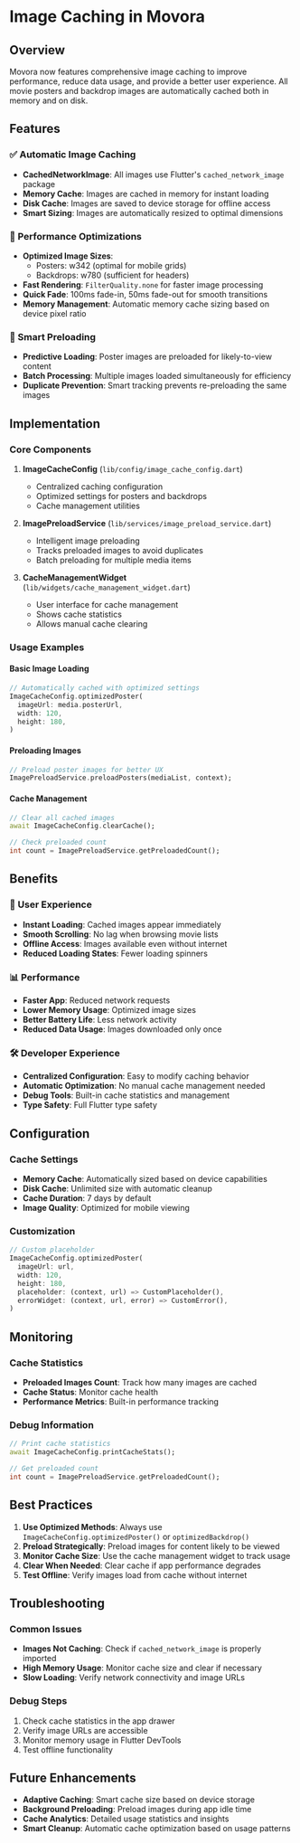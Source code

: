 # Image Caching in Movora

## Overview

Movora now features comprehensive image caching to improve performance, reduce data usage, and provide a better user experience. All movie posters and backdrop images are automatically cached both in memory and on disk.

## Features

### ✅ Automatic Image Caching
- **CachedNetworkImage**: All images use Flutter's `cached_network_image` package
- **Memory Cache**: Images are cached in memory for instant loading
- **Disk Cache**: Images are saved to device storage for offline access
- **Smart Sizing**: Images are automatically resized to optimal dimensions

### 🚀 Performance Optimizations
- **Optimized Image Sizes**: 
  - Posters: w342 (optimal for mobile grids)
  - Backdrops: w780 (sufficient for headers)
- **Fast Rendering**: `FilterQuality.none` for faster image processing
- **Quick Fade**: 100ms fade-in, 50ms fade-out for smooth transitions
- **Memory Management**: Automatic memory cache sizing based on device pixel ratio

### 🎯 Smart Preloading
- **Predictive Loading**: Poster images are preloaded for likely-to-view content
- **Batch Processing**: Multiple images loaded simultaneously for efficiency
- **Duplicate Prevention**: Smart tracking prevents re-preloading the same images

## Implementation

### Core Components

1. **ImageCacheConfig** (`lib/config/image_cache_config.dart`)
   - Centralized caching configuration
   - Optimized settings for posters and backdrops
   - Cache management utilities

2. **ImagePreloadService** (`lib/services/image_preload_service.dart`)
   - Intelligent image preloading
   - Tracks preloaded images to avoid duplicates
   - Batch preloading for multiple media items

3. **CacheManagementWidget** (`lib/widgets/cache_management_widget.dart`)
   - User interface for cache management
   - Shows cache statistics
   - Allows manual cache clearing

### Usage Examples

#### Basic Image Loading
```dart
// Automatically cached with optimized settings
ImageCacheConfig.optimizedPoster(
  imageUrl: media.posterUrl,
  width: 120,
  height: 180,
)
```

#### Preloading Images
```dart
// Preload poster images for better UX
ImagePreloadService.preloadPosters(mediaList, context);
```

#### Cache Management
```dart
// Clear all cached images
await ImageCacheConfig.clearCache();

// Check preloaded count
int count = ImagePreloadService.getPreloadedCount();
```

## Benefits

### 📱 User Experience
- **Instant Loading**: Cached images appear immediately
- **Smooth Scrolling**: No lag when browsing movie lists
- **Offline Access**: Images available even without internet
- **Reduced Loading States**: Fewer loading spinners

### 📊 Performance
- **Faster App**: Reduced network requests
- **Lower Memory Usage**: Optimized image sizes
- **Better Battery Life**: Less network activity
- **Reduced Data Usage**: Images downloaded only once

### 🛠️ Developer Experience
- **Centralized Configuration**: Easy to modify caching behavior
- **Automatic Optimization**: No manual cache management needed
- **Debug Tools**: Built-in cache statistics and management
- **Type Safety**: Full Flutter type safety

## Configuration

### Cache Settings
- **Memory Cache**: Automatically sized based on device capabilities
- **Disk Cache**: Unlimited size with automatic cleanup
- **Cache Duration**: 7 days by default
- **Image Quality**: Optimized for mobile viewing

### Customization
```dart
// Custom placeholder
ImageCacheConfig.optimizedPoster(
  imageUrl: url,
  width: 120,
  height: 180,
  placeholder: (context, url) => CustomPlaceholder(),
  errorWidget: (context, url, error) => CustomError(),
)
```

## Monitoring

### Cache Statistics
- **Preloaded Images Count**: Track how many images are cached
- **Cache Status**: Monitor cache health
- **Performance Metrics**: Built-in performance tracking

### Debug Information
```dart
// Print cache statistics
await ImageCacheConfig.printCacheStats();

// Get preloaded count
int count = ImagePreloadService.getPreloadedCount();
```

## Best Practices

1. **Use Optimized Methods**: Always use `ImageCacheConfig.optimizedPoster()` or `optimizedBackdrop()`
2. **Preload Strategically**: Preload images for content likely to be viewed
3. **Monitor Cache Size**: Use the cache management widget to track usage
4. **Clear When Needed**: Clear cache if app performance degrades
5. **Test Offline**: Verify images load from cache without internet

## Troubleshooting

### Common Issues
- **Images Not Caching**: Check if `cached_network_image` is properly imported
- **High Memory Usage**: Monitor cache size and clear if necessary
- **Slow Loading**: Verify network connectivity and image URLs

### Debug Steps
1. Check cache statistics in the app drawer
2. Verify image URLs are accessible
3. Monitor memory usage in Flutter DevTools
4. Test offline functionality

## Future Enhancements

- **Adaptive Caching**: Smart cache size based on device storage
- **Background Preloading**: Preload images during app idle time
- **Cache Analytics**: Detailed usage statistics and insights
- **Smart Cleanup**: Automatic cache optimization based on usage patterns
